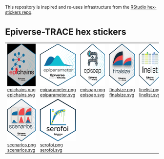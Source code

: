 
<!-- README.md is generated from README.Rmd. Please edit that file -->

This repository is inspired and re-uses infrastructure from the [RStudio
hex-stickers repo](https://github.com/rstudio/hex-stickers).

# Epiverse-TRACE hex stickers

<table>
<tr>
<td>
<img alt="Logo for epichains" src="thumbs/epichains.png" width="120" height="139"><br /><a href="PNG/epichains.png">epichains.png</a><br /><a href="SVG/epichains.svg">epichains.svg</a>
</td>
<td>
<img alt="Logo for epiparameter" src="thumbs/epiparameter.png" width="120" height="139"><br /><a href="PNG/epiparameter.png">epiparameter.png</a><br /><a href="SVG/epiparameter.svg">epiparameter.svg</a>
</td>
<td>
<img alt="Logo for episoap" src="thumbs/episoap.png" width="120" height="139"><br /><a href="PNG/episoap.png">episoap.png</a><br /><a href="SVG/episoap.svg">episoap.svg</a>
</td>
<td>
<img alt="Logo for finalsize" src="thumbs/finalsize.png" width="120" height="139"><br /><a href="PNG/finalsize.png">finalsize.png</a><br /><a href="SVG/finalsize.svg">finalsize.svg</a>
</td>
<td>
<img alt="Logo for linelist" src="thumbs/linelist.png" width="120" height="139"><br /><a href="PNG/linelist.png">linelist.png</a><br /><a href="SVG/linelist.svg">linelist.svg</a>
</td>
</tr>
<tr>
<td>
<img alt="Logo for scenarios" src="thumbs/scenarios.png" width="120" height="139"><br /><a href="PNG/scenarios.png">scenarios.png</a><br /><a href="SVG/scenarios.svg">scenarios.svg</a>
</td>
<td>
<img alt="Logo for serofoi" src="thumbs/serofoi.png" width="120" height="139"><br /><a href="PNG/serofoi.png">serofoi.png</a><br /><a href="SVG/serofoi.svg">serofoi.svg</a>
</td>
</tr>
</table>
